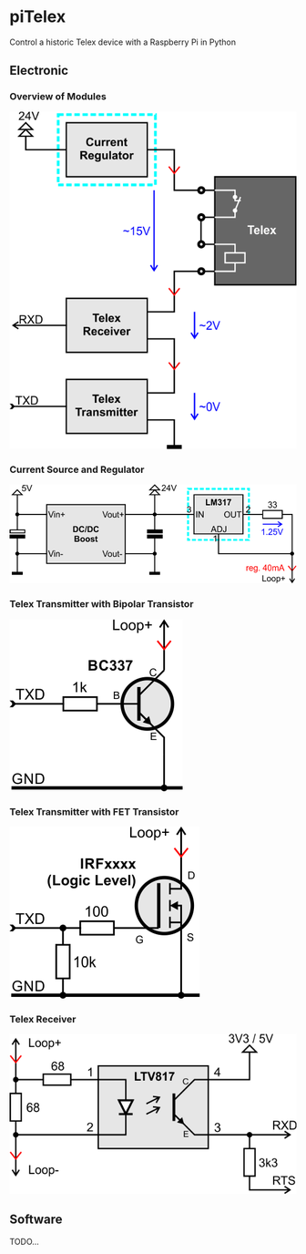 # piTelex
Control a historic Telex device with a Raspberry Pi in Python



## Electronic

### Overview of Modules

![TelexOverview](TelexOverview.png)

### Current Source and Regulator

![TelexCurrent](TelexCurrent.png)

### Telex Transmitter with Bipolar Transistor

![TelexTXD](TelexTXD.png)

### Telex Transmitter with FET Transistor

![TelexTXD](TelexTXDFET.png)

### Telex Receiver

![TelexRXD|small](TelexRXD.png)



## Software

TODO...